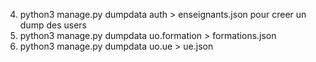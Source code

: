 4) python3 manage.py dumpdata auth > enseignants.json pour creer un dump des users
5) python3 manage.py dumpdata uo.formation > formations.json
8) python3 manage.py dumpdata uo.ue > ue.json
